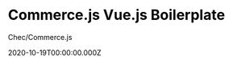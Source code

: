 ---
title: Commerce.js Vue.js Boilerplate
github: https://github.com/chec/commercejs-vuejs-boilerplate
author: Chec/Commerce.js
demo: https://shoppable-campaign-demo.netlify.app/
date: 2020-10-19T00:00:00.000Z
ssg:
  - Nuxtjs
cms:
  - Markdown
css:
  - SCSS
category:
  - Ecommerce
description: >-
  Commerce.js boilerplate built with Vue.js, for fast eCommerce development and
  design.
draft: true
publish_date: '2020-07-10T16:25:24Z'
update_date: '2021-11-24T19:58:17Z'
github_star: 43
github_fork: 19
---